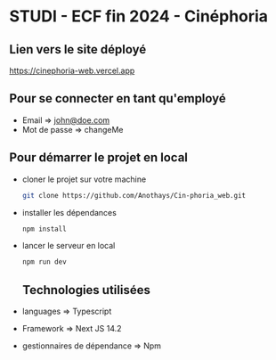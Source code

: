 # STUDI - ECF fin 2024 - Cinéphoria

## Lien vers le site déployé

https://cinephoria-web.vercel.app

## Pour se connecter en tant qu'employé

- Email => john@doe.com
- Mot de passe => changeMe

## Pour démarrer le projet en local

- cloner le projet sur votre machine

  ```bash
  git clone https://github.com/Anothays/Cin-phoria_web.git
  ```

- installer les dépendances
  ```bash
  npm install
  ```
- lancer le serveur en local

  ```bash
  npm run dev
  ```

  ## Technologies utilisées

- languages => Typescript
- Framework => Next JS 14.2
- gestionnaires de dépendance => Npm
